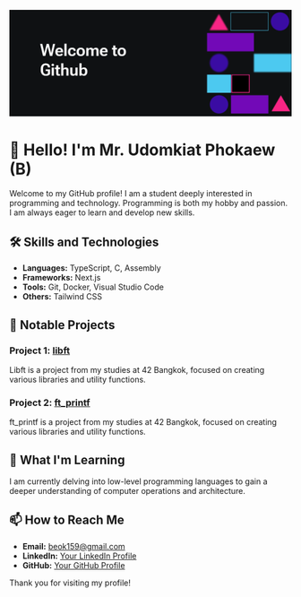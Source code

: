 ![Header](./banner/Banner.png)

# 👋 Hello! I'm Mr. Udomkiat Phokaew (B)

Welcome to my GitHub profile! I am a student deeply interested in programming and technology. Programming is both my hobby and passion. I am always eager to learn and develop new skills.

## 🛠️ Skills and Technologies

- **Languages:** TypeScript, C, Assembly
- **Frameworks:** Next.js
- **Tools:** Git, Docker, Visual Studio Code
- **Others:** Tailwind CSS

## 🌟 Notable Projects

### Project 1: [libft](https://github.com/uphokaew/libft)
Libft is a project from my studies at 42 Bangkok, focused on creating various libraries and utility functions.

### Project 2: [ft_printf](https://github.com/uphokaew/ft_printf)
ft_printf is a project from my studies at 42 Bangkok, focused on creating various libraries and utility functions.

## 🧠 What I'm Learning

I am currently delving into low-level programming languages to gain a deeper understanding of computer operations and architecture.

## 📫 How to Reach Me

- **Email:** beok159@gmail.com
- **LinkedIn:** [Your LinkedIn Profile](https://www.linkedin.com/in/udomkiat-phokaew-78b62b167/)
- **GitHub:** [Your GitHub Profile](https://github.com/uphokaew)

Thank you for visiting my profile!
